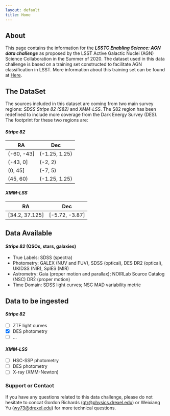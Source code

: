 ```yaml
---
layout: default
title: Home
---
```

## About
This page contains the information for the _**LSSTC Enabling Science: AGN data challenge**_ as proposed by the LSST Active Galactic Nuclei (AGN) Science Collaboration in the Summer of 2020. The dataset used in this data challenge is based on a training set constructed to facilitate AGN classification in LSST. More information about this training set can be found at [Here](https://github.com/RichardsGroup/LSST_training).

## The DataSet
The sources included in this dataset are coming from two main survey regions: _SDSS Stripe 82 (S82)_ and _XMM-LSS_. The S82 region has been redefined to include more coverage from the Dark Energy Survey (DES). The footprint for these two regions are:

#### _Stripe 82_

| RA         | Dec           |
| ---------- | ------------- |
| (-60, -43] | (-1.25, 1.25) |
| (-43, 0]   | (-2, 2)       |
| (0, 45]    | (-7, 5)       |
| (45, 60)   | (-1.25, 1.25) |

#### _XMM-LSS_

| RA             | Dec            |
| -------------- | -------------- |
| [34.2, 37.125] | [-5.72, -3.87] |

## Data Available
#### _Stripe 82_  (QSOs, stars, galaxies)
- True Labels: SDSS (spectra)
- Photometry: GALEX (NUV and FUV), SDSS (optical), DES DR2 (optical), UKIDSS (NIR), SpIES (MIR)
- Astrometry: Gaia (proper motion and parallax); NOIRLab Source Catalog (NSC) DR2 (proper motion)
- Time Domain: SDSS light curves; NSC MAD variability metric

## Data to be ingested
#### _Stripe 82_
- [ ] ZTF light curves
- [x] DES photometry
- [ ] ...

#### _XMM-LSS_
- [ ] HSC-SSP photometry
- [ ] DES photometry
- [ ] X-ray (XMM-Newton)

### Support or Contact
If you have any questions related to this data challenge, please do not hesitate to concat Gordon Richards (<gtr@physics.drexel.edu>) or Weixiang Yu (<wy73@drexel.edu>) for more technical questions.
